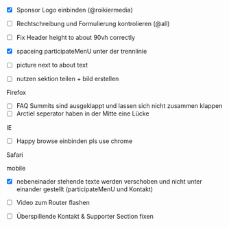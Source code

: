 - [x] Sponsor Logo einbinden (@roikiermedia)
- [ ] Rechtschreibung und Formulierung kontrolieren (@all)
- [ ] Fix Header height to about 90vh correctly
- [x] spaceing participateMenU unter der trennlinie
- [ ] picture next to about text
- [ ] nutzen sektion teilen + bild erstellen


 Firefox
- [ ] FAQ Summits sind ausgeklappt und lassen sich nicht zusammen klappen
- [ ] Arctiel seperator haben in der Mitte eine Lücke

IE

- [ ] Happy browse einbinden pls use chrome

Safari

mobile

- [x] nebeneinader stehende texte werden verschoben und nicht unter einander gestellt (participateMenU und Kontakt)

- [ ] Video zum Router flashen
- [ ] Überspillende Kontakt & Supporter Section fixen
